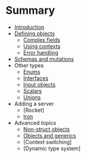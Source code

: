 # Summary

* [Introduction](README.md)
* [Defining objects](defining_objects.md)
  * [Complex fields](complex_fields.md)
  * [Using contexts](using_contexts.md)
  * [Error handling](error_handling.md)
* [Schemas and mutations](schemas_and_mutations.md)
* Other types
  * [Enums](enums.md)
  * [Interfaces](interfaces.md)
  * [Input objects](input_objects.md)
  * [Scalars](scalars.md)
  * [Unions](unions.md)
* Adding a server
  * [Rocket]
  * [Iron](iron.md)
* Advanced topics
  * [Non-struct objects](non_struct_objects.md)
  * [Objects and generics](objects_and_generics.md)
  * [Context switching]
  * [Dynamic type system]

